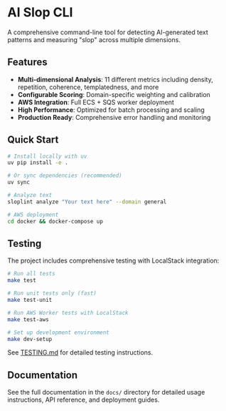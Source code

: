 # AI Slop CLI

A comprehensive command-line tool for detecting AI-generated text patterns and measuring "slop" across multiple dimensions.

## Features

- **Multi-dimensional Analysis**: 11 different metrics including density, repetition, coherence, templatedness, and more
- **Configurable Scoring**: Domain-specific weighting and calibration
- **AWS Integration**: Full ECS + SQS worker deployment
- **High Performance**: Optimized for batch processing and scaling
- **Production Ready**: Comprehensive error handling and monitoring

## Quick Start

```bash
# Install locally with uv
uv pip install -e .

# Or sync dependencies (recommended)
uv sync

# Analyze text
sloplint analyze "Your text here" --domain general

# AWS deployment
cd docker && docker-compose up
```

## Testing

The project includes comprehensive testing with LocalStack integration:

```bash
# Run all tests
make test

# Run unit tests only (fast)
make test-unit

# Run AWS Worker tests with LocalStack
make test-aws

# Set up development environment
make dev-setup
```

See [TESTING.md](TESTING.md) for detailed testing instructions.

## Documentation

See the full documentation in the `docs/` directory for detailed usage instructions, API reference, and deployment guides.
